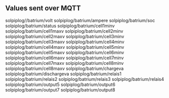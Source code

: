 ## Values sent over MQTT

solpiplog//batrium/volt
solpiplog/batrium/ampere
solpiplog/batrium/soc
solpiplog/batrium/status
solpiplog/batrium/cell1minv
solpiplog/batrium/cell1maxv
solpiplog/batrium/cell2minv
solpiplog/batrium/cell2maxv
solpiplog/batrium/cell3minv
solpiplog/batrium/cell3maxv
solpiplog/batrium/cell4minv
solpiplog/batrium/cell4maxv
solpiplog/batrium/cell5minv
solpiplog/batrium/cell5maxv
solpiplog/batrium/cell6minv
solpiplog/batrium/cell6maxv
solpiplog/batrium/cell7minv
solpiplog/batrium/cell7maxv
solpiplog/batrium/cell8minv
solpiplog/batrium/cell8maxv
solpiplog/batrium/chargeva
solpiplog/batrium/dischargeva
solpiplog/batrium/relais1
solpiplog/batrium/relais2
solpiplog/batrium/relais3
solpiplog/batrium/relais4
solpiplog/batrium/output5
solpiplog/batrium/output6
solpiplog/batrium/output7
solpiplog/batrium/output8
